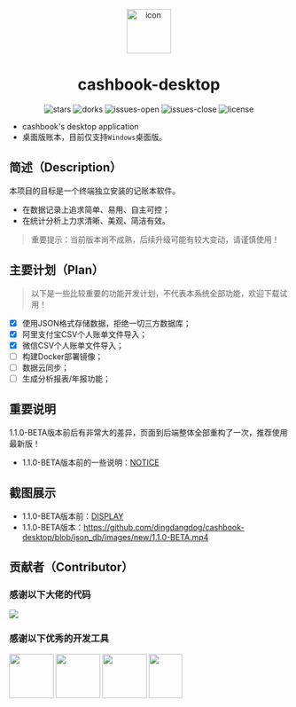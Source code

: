 <div align="center">
<img src="https://images.oldmoon.top/images/dingdangdog/b457e5e9-45bd-4e92-9e94-7d101b031084.png" style="width:5rem" alt="icon" />
<h1>cashbook-desktop</h1>
</div>

<p align="center">
  <img alt="stars" src="https://img.shields.io/github/stars/dingdangdog/cashbook-desktop" />
  <img alt="dorks" src="https://img.shields.io/github/forks/dingdangdog/cashbook-desktop" />
  <img alt="issues-open" src="https://img.shields.io/github/issues/dingdangdog/cashbook-desktop?color=important" />
  <img alt="issues-close" src="https://img.shields.io/github/issues-closed/dingdangdog/cashbook-desktop?color=green" />
  <img alt="license" src="https://img.shields.io/badge/license-MIT-yellow.svg" />
</p>

- cashbook's desktop application
- 桌面版账本，目前仅支持`Windows`桌面版。

## 简述（Description）

本项目的目标是一个终端独立安装的记账本软件。

- 在数据记录上追求简单、易用、自主可控；
- 在统计分析上力求清晰、美观、简洁有效。

> 重要提示：当前版本尚不成熟，后续升级可能有较大变动，请谨慎使用！

## 主要计划（Plan）

> 以下是一些比较重要的功能开发计划，不代表本系统全部功能，欢迎下载试用！

- [x] 使用JSON格式存储数据，拒绝一切三方数据库；
- [x] 阿里支付宝CSV个人账单文件导入；
- [x] 微信CSV个人账单文件导入；
- [ ] 构建Docker部署镜像；
- [ ] 数据云同步；
- [ ] 生成分析报表/年报功能；

## 重要说明

1.1.0-BETA版本前后有非常大的差异，页面到后端整体全部重构了一次，推荐使用最新版！

- 1.1.0-BETA版本前的一些说明：[NOTICE](./doc/NOTICE.md)

## 截图展示

- 1.1.0-BETA版本前：[DISPLAY](./doc/DISPLAY.md)
- 1.1.0-BETA版本：https://github.com/dingdangdog/cashbook-desktop/blob/json_db/images/new/1.1.0-BETA.mp4

## 贡献者（Contributor）

### 感谢以下大佬的代码

<a href="https://github.com/dingdangdog/cashbook-desktop/graphs/contributors"><img src="https://contrib.rocks/image?repo=dingdangdog/cashbook-desktop" /></a>

### 感谢以下优秀的开发工具
<div style="display:flex; align-item:left">
<a href='https://www.jetbrains.com/community/opensource' ref='nofollow'><img src='https://github.com/gilbarbara/logos/blob/main/logos/webstorm.svg' width='80px' height='80px'/></a> &nbsp;
<a href='https://www.jetbrains.com/community/opensource' ref='nofollow'><img src='https://github.com/gilbarbara/logos/blob/main/logos/goland.svg' width='80px' height='80px'/></a> &nbsp;
<a href='https://www.jetbrains.com/community/opensource' ref='nofollow'><img src='https://github.com/get-icon/geticon/blob/master/icons/intellij-idea.svg' width='80px' height='80px'/></a> &nbsp;
<a href='https://code.visualstudio.com/'><img src='https://github.com/get-icon/geticon/blob/master/icons/visual-studio-code.svg' width='60px' height='80px'/></a>
</div>
